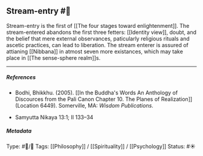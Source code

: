## Stream-entry #🧠 

Stream-entry is the first of [[The four stages toward enlightenment]]. The stream-entered abandons the first three fetters: [[Identity view]], doubt, and the  belief that mere external observances, paticularly religious rituals and ascetic practices, can lead to liberation. The stream enterer is assured of attianing [[Nibbana]] in atmost seven more existances, which may take place in [[The sense-sphere realm]]s.

___

##### References

- Bodhi, Bhikkhu. (2005). [[In the Buddha's Words An Anthology of Discources from the Pali Canon Chapter 10. The Planes of Realization]]  (Location 6449). Somerville, MA: _Wisdom Publications_.

- Samyutta Nikaya 13:1; II 133–34

##### Metadata

Type: #🔵/🔵 
Tags: [[Philosophy]] / [[Spirituality]] / [[Psychology]] 
Status: #☀️ 